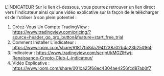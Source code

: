 L'INDICATEUR
Sur le lien ci-dessous, vous pourrez retrouver un lien direct vers l'indicateur ainsi qu'une vidéo explicative sur la façon de le télécharger et de l'utiliser à son plein potentiel :
1) Créez-Vous Un Compte TradingView :
https://www.tradingview.com/pricing/?source=header_go_pro_button&feature=start_free_trial
2) Comment Installer L'indicateur :
https://www.loom.com/share/61817fb8da7941238a02b4a23b250164
3) Indicateur :
https://www.tradingview.com/script/kMGZlHwj-Renaissance-Crypto-Club-L-indicateur/
4) Vidéo Explicative :
https://www.loom.com/share/001ca25f68ec4304ae4256fcd87ab0f7